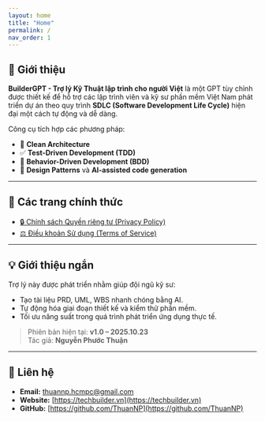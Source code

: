 ```yaml
---
layout: home
title: "Home"
permalink: /
nav_order: 1
---
```


## 👋 Giới thiệu
  
**BuilderGPT - Trợ lý Kỹ Thuật lập trình cho người Việt** là một GPT tùy chỉnh được thiết kế để hỗ trợ các lập trình viên và kỹ sư phần mềm Việt Nam phát triển dự án theo quy trình **SDLC (Software Development Life Cycle)** hiện đại một cách tự động và dễ dàng.

Công cụ tích hợp các phương pháp:
- 🧩 **Clean Architecture**  
- ✅ **Test-Driven Development (TDD)**  
- 💬 **Behavior-Driven Development (BDD)**  
- 🧠 **Design Patterns** và **AI-assisted code generation**

---

## 📜 Các trang chính thức

- [🔒 Chính sách Quyền riêng tư (Privacy Policy)](https://thuanNP.github.io/chatgpt-tech-builder-for-vietnamese/privacy-policy)
- [⚖️ Điều khoản Sử dụng (Terms of Service)](https://thuanNP.github.io/chatgpt-tech-builder-for-vietnamese/terms-of-service)

---

## 💡 Giới thiệu ngắn

Trợ lý này được phát triển nhằm giúp đội ngũ kỹ sư:
- Tạo tài liệu PRD, UML, WBS nhanh chóng bằng AI.  
- Tự động hóa giai đoạn thiết kế và kiểm thử phần mềm.  
- Tối ưu năng suất trong quá trình phát triển ứng dụng thực tế.

> Phiên bản hiện tại: **v1.0 – 2025.10.23**  
> Tác giả: **Nguyễn Phước Thuận**

---

## 📩 Liên hệ

- **Email:** [thuannp.hcmpc@gmail.com](mailto:thuannp.hcmpc@gmail.com)  
- **Website:** [https://techbuilder.vn](https://techbuilder.vn)  
- **GitHub:** [https://github.com/ThuanNP](https://github.com/ThuanNP)
